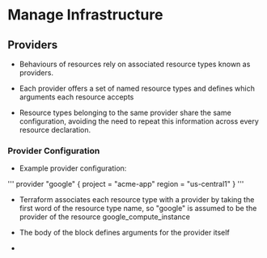 # Manage Infrastructure

## Providers
- Behaviours of resources rely on associated resource types known as providers.

- Each provider offers a set of named resource types and defines which arguments each resource accepts

- Resource types belonging to the same provider share the same configuration, avoiding the need to repeat this information across every resource declaration.

### Provider Configuration
- Example provider configuration:

'''
provider "google" {
  project = "acme-app"
  region  = "us-central1"
}
'''

- Terraform associates each resource type with a provider by taking the first word of the resource type name, so "google" is assumed to be the provider of the resource google_compute_instance

- The body of the block defines arguments for the provider itself

- 